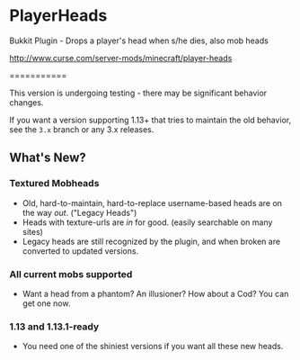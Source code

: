 PlayerHeads
===========

Bukkit Plugin - Drops a player's head when s/he dies, also mob heads

http://www.curse.com/server-mods/minecraft/player-heads

===========

This version is undergoing testing - there may be significant behavior changes.

If you want a version supporting 1.13+ that tries to maintain the old behavior, see the `3.x` branch or any 3.x releases.

## What's New?
### Textured Mobheads
* Old, hard-to-maintain, hard-to-replace username-based heads are on the way *out*. ("Legacy Heads")
* Heads with texture-urls are *in* for good. (easily searchable on many sites)
* Legacy heads are still recognized by the plugin, and when broken are converted to updated versions.
### All current mobs supported
* Want a head from a phantom? An illusioner? How about a Cod? You can get one now.
### 1.13 and 1.13.1-ready
* You need one of the shiniest versions if you want all these new heads.


